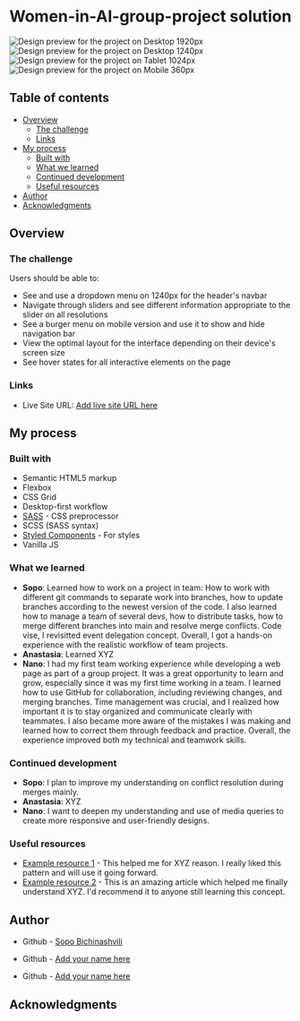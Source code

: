# Women-in-AI-group-project solution

![Design preview for the project on Desktop 1920px](./design-previews/design-1920px.png)
![Design preview for the project on Desktop 1240px](./design-previews/design-1240px.jpeg)
![Design preview for the project on Tablet 1024px](./design-previews/design-1024px.jpeg)
![Design preview for the project on Mobile 360px](./design-previews/design-360px.jpeg)

## Table of contents

- [Overview](#overview)
  - [The challenge](#the-challenge)
  - [Links](#links)
- [My process](#my-process)
  - [Built with](#built-with)
  - [What we learned](#what-we-learned)
  - [Continued development](#continued-development)
  - [Useful resources](#useful-resources)
- [Author](#author)
- [Acknowledgments](#acknowledgments)

## Overview

### The challenge

Users should be able to:

- See and use a dropdown menu on 1240px for the header's navbar
- Navigate through sliders and see different information appropriate to the slider on all resolutions
- See a burger menu on mobile version and use it to show and hide navigation bar
- View the optimal layout for the interface depending on their device's screen size
- See hover states for all interactive elements on the page

### Links

- Live Site URL: [Add live site URL here](https://your-live-site-url.com)

## My process

### Built with

- Semantic HTML5 markup
- Flexbox
- CSS Grid
- Desktop-first workflow
- [SASS](https://sass-lang.com/) - CSS preprocessor
- SCSS (SASS syntax)
- [Styled Components](https://styled-components.com/) - For styles
- Vanilla JS

<!-- ------------------------------------------- -->

<!-- Please don't touch anything above the line ^ -->

### What we learned

<!-- write here what you learnt during work on the project -->

- **Sopo**: Learned how to work on a project in team: How to work with different git commands to separate work into branches, how to update branches according to the newest version of the code. I also learned how to manage a team of several devs, how to distribute tasks, how to merge different branches into main and resolve merge conflicts. Code vise, I revisitted event delegation concept. Overall, I got a hands-on experience with the realistic workflow of team projects.
- **Anastasia**: Learned XYZ
- **Nano**: I had my first team working experience while developing a web page as part of a group project. It was a great opportunity to learn and grow, especially since it was my first time working in a team. I learned how to use GitHub for collaboration, including  reviewing changes, and merging branches. Time management was crucial, and I realized how important it is to stay organized and communicate clearly with teammates. I also became more aware of the mistakes I was making and learned how to correct them through feedback and practice. Overall, the experience improved both my technical and teamwork skills.

### Continued development

<!-- write what you plan to improve on in the future next to your name -->

- **Sopo**: I plan to improve my understanding on conflict resolution during merges mainly.
- **Anastasia**: XYZ
- **Nano**:  I want to deepen my understanding and use of media queries to create more responsive and user-friendly designs.



<!-- Use this section to outline areas that you want to continue focusing on in future projects. These could be concepts you're still not completely comfortable with or techniques you found useful that you want to refine and perfect. -->

### Useful resources

- [Example resource 1](https://www.example.com) - This helped me for XYZ reason. I really liked this pattern and will use it going forward.
- [Example resource 2](https://www.example.com) - This is an amazing article which helped me finally understand XYZ. I'd recommend it to anyone still learning this concept.

## Author

- Github - [Sopo Bichinashvili](https://github.com/soposilverhawk)

- Github - [Add your name here](https://www.your-site.com)

- Github - [Add your name here](https://www.your-site.com)

## Acknowledgments

<!-- This is where you can give a hat tip to anyone who helped you out on this project. Perhaps you worked in a team or got some inspiration from someone else's solution. This is the perfect place to give them some credit. -->
